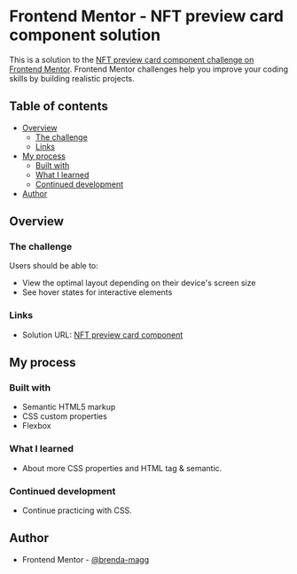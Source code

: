 # Frontend Mentor - NFT preview card component solution

This is a solution to the [NFT preview card component challenge on Frontend Mentor](https://www.frontendmentor.io/challenges/nft-preview-card-component-SbdUL_w0U). Frontend Mentor challenges help you improve your coding skills by building realistic projects. 

## Table of contents

- [Overview](#overview)
  - [The challenge](#the-challenge)
  - [Links](#links)
- [My process](#my-process)
  - [Built with](#built-with)
  - [What I learned](#what-i-learned)
  - [Continued development](#continued-development)
- [Author](#author)

## Overview

### The challenge

Users should be able to:

- View the optimal layout depending on their device's screen size
- See hover states for interactive elements

### Links

- Solution URL: [NFT preview card component](https://brenda-magg.github.io/NFT-card/)

## My process

### Built with

- Semantic HTML5 markup
- CSS custom properties
- Flexbox

### What I learned

- About more CSS properties and HTML tag & semantic.

### Continued development

- Continue practicing with CSS.


## Author

- Frontend Mentor - [@brenda-magg](https://www.frontendmentor.io/profile/brenda-magg)
